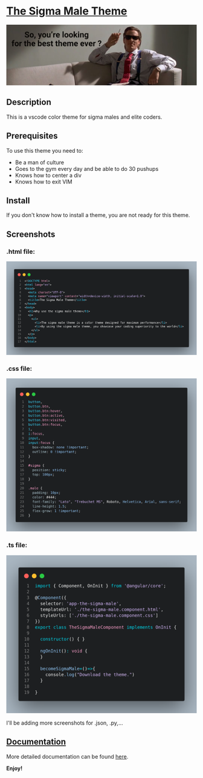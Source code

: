 # [The Sigma Male Theme](https://marketplace.visualstudio.com/items?itemName=MohamedDerouiche.the-sigma-male-theme)

![ScreenShot](./img/the_sigma_male_theme_banner.png)

## Description

<p>This is a vscode color theme for sigma males and elite coders.</p>

## Prerequisites

<p>To use this theme you need to: </p>
<ul>
<li>Be a man of culture</li>
<li>Goes to the gym every day and be able to do 30 pushups</li>
<li>Knows how to center a div</li>
<li>Knows how to exit VIM</li>
</ul>

## Install

<p>If you don't know how to install a theme, you are not ready for this theme.</p>

## Screenshots

### .html file:

![ScreenShot](./img/html_sample.png)

### .css file:

![ScreenShot](./img/css_sample.png)

### .ts file:

![ScreenShot](./img/ts_sample.png)

I'll be adding more screenshots for .json, .py,...

## [Documentation](https://youtu.be/dQw4w9WgXcQ?si=XSV0-Eck9lG5Z53x)

More detailed documentation can be found [here](https://youtu.be/dQw4w9WgXcQ?si=XSV0-Eck9lG5Z53x).

**Enjoy!**
